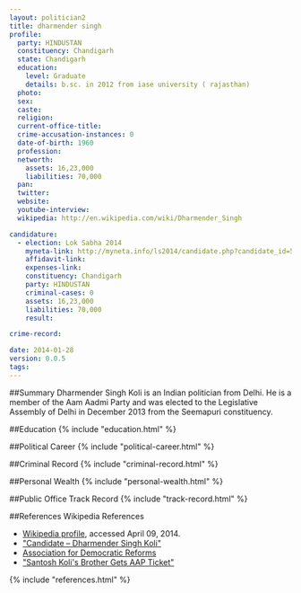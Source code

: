 ```yaml
---
layout: politician2
title: dharmender singh
profile: 
  party: HINDUSTAN
  constituency: Chandigarh
  state: Chandigarh
  education: 
    level: Graduate
    details: b.sc. in 2012 from iase university ( rajasthan)
  photo: 
  sex: 
  caste: 
  religion: 
  current-office-title: 
  crime-accusation-instances: 0
  date-of-birth: 1960
  profession: 
  networth: 
    assets: 16,23,000
    liabilities: 70,000
  pan: 
  twitter: 
  website: 
  youtube-interview: 
  wikipedia: http://en.wikipedia.com/wiki/Dharmender_Singh

candidature: 
  - election: Lok Sabha 2014
    myneta-link: http://myneta.info/ls2014/candidate.php?candidate_id=588
    affidavit-link: 
    expenses-link: 
    constituency: Chandigarh 
    party: HINDUSTAN
    criminal-cases: 0
    assets: 16,23,000
    liabilities: 70,000
    result:  

crime-record: 

date: 2014-01-28
version: 0.0.5
tags: 
---
```

##Summary
Dharmender Singh Koli is an Indian politician from Delhi. He is a member of the Aam Aadmi Party and was elected to the Legislative Assembly of Delhi in December 2013 from the Seemapuri constituency.




##Education
{% include "education.html" %}


##Political Career
{% include "political-career.html" %}


##Criminal Record
{% include "criminal-record.html" %}


##Personal Wealth
{% include "personal-wealth.html" %}


##Public Office Track Record
{% include "track-record.html" %}


##References
Wikipedia References
- [Wikipedia profile]({{page.profile.wikipedia}}), accessed April 09, 2014.
- ["Candidate – Dharmender Singh Koli"][wiki1]
- [Association for Democratic Reforms][wiki2]
- ["Santosh Koli's Brother Gets AAP Ticket"][wiki3]

[wiki1]: http://myneta.info/delhi2013/candidate.php?candidate_id=100
[wiki2]: /wiki/Association_for_Democratic_Reforms
[wiki3]: http://www.highbeam.com/doc/1P3-3057156911.html


{% include "references.html" %}